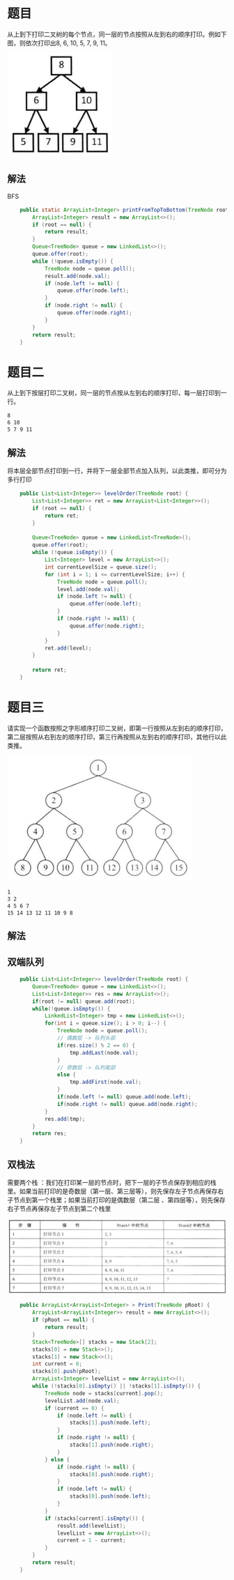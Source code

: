 # 题目

从上到下打印二叉树的每个节点，同一层的节点按照从左到右的顺序打印。例如下图，则依次打印出8, 6, 10, 5, 7, 9, 11。

![image-20220411115226931](32.从上到下打印二叉树.assets/image-20220411115226931.png)

## 解法

BFS

```java
    public static ArrayList<Integer> printFromTopToBottom(TreeNode root) {
        ArrayList<Integer> result = new ArrayList<>();
        if (root == null) {
            return result;
        }
        Queue<TreeNode> queue = new LinkedList<>();
        queue.offer(root);
        while (!queue.isEmpty()) {
            TreeNode node = queue.poll();
            result.add(node.val);
            if (node.left != null) {
                queue.offer(node.left);
            }
            if (node.right != null) {
                queue.offer(node.right);
            }
        }
        return result;
    }
```

# 题目二

从上到下按层打印二叉树，同一层的节点按从左到右的顺序打印，每一层打印到一行。

```
8
6 10
5 7 9 11
```

## 解法

将本层全部节点打印到一行，并将下一层全部节点加入队列，以此类推，即可分为多行打印

```java
    public List<List<Integer>> levelOrder(TreeNode root) {
        List<List<Integer>> ret = new ArrayList<List<Integer>>();
        if (root == null) {
            return ret;
        }

        Queue<TreeNode> queue = new LinkedList<TreeNode>();
        queue.offer(root);
        while (!queue.isEmpty()) {
            List<Integer> level = new ArrayList<>();
            int currentLevelSize = queue.size();
            for (int i = 1; i <= currentLevelSize; i++) {
                TreeNode node = queue.poll();
                level.add(node.val);
                if (node.left != null) {
                    queue.offer(node.left);
                }
                if (node.right != null) {
                    queue.offer(node.right);
                }
            }
            ret.add(level);
        }
        
        return ret;
    }
```

# 题目三

请实现一个函数按照之字形顺序打印二叉树，即第一行按照从左到右的顺序打印，第二层按照从右到左的顺序打印，第三行再按照从左到右的顺序打印，其他行以此类推。

![image-20220411121258710](32.从上到下打印二叉树.assets/image-20220411121258710.png)

```
1
3 2
4 5 6 7
15 14 13 12 11 10 9 8
```

## 解法

## 双端队列

```java
    public List<List<Integer>> levelOrder(TreeNode root) {
        Queue<TreeNode> queue = new LinkedList<>();
        List<List<Integer>> res = new ArrayList<>();
        if(root != null) queue.add(root);
        while(!queue.isEmpty()) {
            LinkedList<Integer> tmp = new LinkedList<>();
            for(int i = queue.size(); i > 0; i--) {
                TreeNode node = queue.poll();
                // 偶数层 -> 队列头部
                if(res.size() % 2 == 0) {
                    tmp.addLast(node.val); 
                }
                // 奇数层 -> 队列尾部
                else {
                   	tmp.addFirst(node.val);
                }  
                if(node.left != null) queue.add(node.left);
                if(node.right != null) queue.add(node.right);
            }
            res.add(tmp);
        }
        return res;
    }
```

## 双栈法

需要两个栈 ：我们在打印某一层的节点时，把下一层的子节点保存到相应的栈里。如果当前打印的是奇数层（第一层、第三层等），则先保存左子节点再保存右子节点到第一个栈里；如果当前打印的是偶数层（第二层 、第四层等），则先保存右子节点再保存左子节点到第二个栈里

![image-20220411122635562](32.从上到下打印二叉树.assets/image-20220411122635562.png)

```java
    public ArrayList<ArrayList<Integer> > Print(TreeNode pRoot) {
        ArrayList<ArrayList<Integer>> result = new ArrayList<>();
        if (pRoot == null) {
            return result;
        }
        Stack<TreeNode>[] stacks = new Stack[2];
        stacks[0] = new Stack<>();
        stacks[1] = new Stack<>();
        int current = 0;
        stacks[0].push(pRoot);
        ArrayList<Integer> levelList = new ArrayList<>();
        while (!stacks[0].isEmpty() || !stacks[1].isEmpty()) {
            TreeNode node = stacks[current].pop();
            levelList.add(node.val);
            if (current == 0) {
                if (node.left != null) {
                    stacks[1].push(node.left);
                }
                if (node.right != null) {
                    stacks[1].push(node.right);
                }
            } else {
                if (node.right != null) {
                    stacks[0].push(node.right);
                }
                if (node.left != null) {
                    stacks[0].push(node.left);
                }
            }
            if (stacks[current].isEmpty()) {
                result.add(levelList);
                levelList = new ArrayList<>();
                current = 1 - current;
            }
        }
        return result;
    }
```



